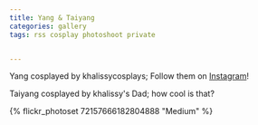 ```yaml
---
title: Yang & Taiyang
categories: gallery
tags: rss cosplay photoshoot private


---
```


Yang cosplayed by khalissycosplays; Follow them on [Instagram](https://www.instagram.com/khalissycosplays)!

Taiyang cosplayed by khalissy's Dad; how cool is that?

{% flickr_photoset 72157666182804888 "Medium" %}